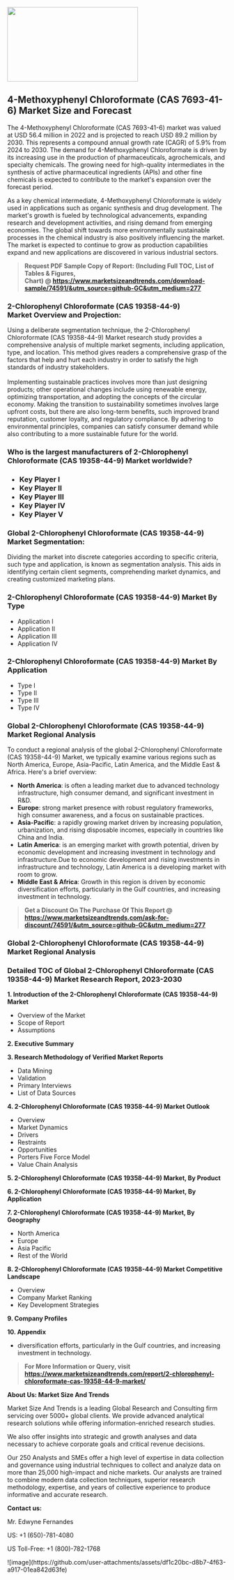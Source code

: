 <p><img class="alignnone size-medium wp-image-20088" src="https://ffe5etoiles.com/wp-content/uploads/2024/12/MST1-300x171.png" alt="" width="300" height="171" /></p><h2>4-Methoxyphenyl Chloroformate (CAS 7693-41-6) Market Size and Forecast</h2><p>The 4-Methoxyphenyl Chloroformate (CAS 7693-41-6) market was valued at USD 56.4 million in 2022 and is projected to reach USD 89.2 million by 2030. This represents a compound annual growth rate (CAGR) of 5.9% from 2024 to 2030. The demand for 4-Methoxyphenyl Chloroformate is driven by its increasing use in the production of pharmaceuticals, agrochemicals, and specialty chemicals. The growing need for high-quality intermediates in the synthesis of active pharmaceutical ingredients (APIs) and other fine chemicals is expected to contribute to the market's expansion over the forecast period.</p><p>As a key chemical intermediate, 4-Methoxyphenyl Chloroformate is widely used in applications such as organic synthesis and drug development. The market's growth is fueled by technological advancements, expanding research and development activities, and rising demand from emerging economies. The global shift towards more environmentally sustainable processes in the chemical industry is also positively influencing the market. The market is expected to continue to grow as production capabilities expand and new applications are discovered in various industrial sectors.</p></p><blockquote id="" class=""><strong>Request PDF Sample Copy of Report: (Including Full TOC, List of Tables &amp; Figures, Chart)&nbsp;@&nbsp;<strong><a href="https://www.marketsizeandtrends.com/download-sample/74591/&utm_source=github-GC&utm_medium=277" target="_blank">https://www.marketsizeandtrends.com/download-sample/74591/&utm_source=github-GC&utm_medium=277</a></strong></strong></blockquote><h3 id="" class="">2-Chlorophenyl Chloroformate (CAS 19358-44-9) Market&nbsp;Overview and Projection:</h3><p id="" class="">Using a deliberate segmentation technique, the 2-Chlorophenyl Chloroformate (CAS 19358-44-9) Market research study provides a comprehensive analysis of multiple market segments, including application, type, and location. This method gives readers a comprehensive grasp of the factors that help and hurt each industry in order to satisfy the high standards of industry stakeholders. <br /> <br />Implementing sustainable practices involves more than just designing products; other operational changes include using renewable energy, optimizing transportation, and adopting the concepts of the circular economy. Making the transition to sustainability sometimes involves large upfront costs, but there are also long-term benefits, such improved brand reputation, customer loyalty, and regulatory compliance. By adhering to environmental principles, companies can satisfy consumer demand while also contributing to a more sustainable future for the world.</p><h3 id="" class="">Who is the largest manufacturers of&nbsp;2-Chlorophenyl Chloroformate (CAS 19358-44-9) Market worldwide?</h3><h3 class=""><p><ul><li>Key Player I </li><li> Key Player II </li><li> Key Player III </li><li> Key Player IV </li><li> Key Player V</li></ul></p></h3><h3 id="" class="">Global&nbsp;2-Chlorophenyl Chloroformate (CAS 19358-44-9) Market Segmentation:</h3><p id="" class="">Dividing the market into discrete categories according to specific criteria, such type and application, is known as segmentation analysis. This aids in identifying certain client segments, comprehending market dynamics, and creating customized marketing plans.</p><h3 id="" class="">2-Chlorophenyl Chloroformate (CAS 19358-44-9) Market&nbsp;By Type</h3><p><p><ul><li>Application I</li><li> Application II</li><li> Application III</li><li> Application IV</p></li></ul></p></p><h3 id="" class="">2-Chlorophenyl Chloroformate (CAS 19358-44-9) Market&nbsp;By Application</h3><p class=""><p><ul><li>Type I</li><li> Type II</li><li> Type III</li><li> Type IV</li></ul></p></p><h3 id="" class="">Global 2-Chlorophenyl Chloroformate (CAS 19358-44-9) Market Regional Analysis</h3><p id="" class="">To conduct a regional analysis of the global 2-Chlorophenyl Chloroformate (CAS 19358-44-9) Market, we typically examine various regions such as North America, Europe, Asia-Pacific, Latin America, and the Middle East &amp; Africa. Here's a brief overview:</p><ul><li><strong>North America</strong>: is often a leading market due to advanced technology infrastructure, high consumer demand, and significant investment in R&amp;D.</li><li><strong>Europe</strong>: strong market presence with robust regulatory frameworks, high consumer awareness, and a focus on sustainable practices.</li><li><strong>Asia-Pacific</strong>: a rapidly growing market driven by increasing population, urbanization, and rising disposable incomes, especially in countries like China and India.</li><li><strong>Latin America</strong>: is an emerging market with growth potential, driven by economic development and increasing investment in technology and infrastructure.Due to economic development and rising investments in infrastructure and technology, Latin America is a developing market with room to grow.</li><li><strong>Middle East &amp; Africa</strong>: Growth in this region is driven by economic diversification efforts, particularly in the Gulf countries, and increasing investment in technology.</li></ul><blockquote id="" class=""><strong>Get a Discount On The Purchase Of This Report @ <strong><a href="https://www.marketsizeandtrends.com/ask-for-discount/74591/&utm_source=github-GC&utm_medium=277" target="_blank">https://www.marketsizeandtrends.com/ask-for-discount/74591/&utm_source=github-GC&utm_medium=277</a></strong></strong></blockquote><h3 id="" class="">Global 2-Chlorophenyl Chloroformate (CAS 19358-44-9) Market Regional Analysis</h3><h3 id="" class="">Detailed TOC of Global 2-Chlorophenyl Chloroformate (CAS 19358-44-9) Market Research Report, 2023-2030</h3><p id="" class=""><strong>1. Introduction of the 2-Chlorophenyl Chloroformate (CAS 19358-44-9) Market</strong></p><ul><li>Overview of the Market</li><li>Scope of Report</li><li>Assumptions</li></ul><p id="" class=""><strong>2. Executive Summary</strong></p><p id="" class=""><strong>3. Research Methodology of Verified Market Reports</strong></p><ul><li>Data Mining</li><li>Validation</li><li>Primary Interviews</li><li>List of Data Sources</li></ul><p id="" class=""><strong>4. 2-Chlorophenyl Chloroformate (CAS 19358-44-9) Market Outlook</strong></p><ul><li>Overview</li><li>Market Dynamics</li><li>Drivers</li><li>Restraints</li><li>Opportunities</li><li>Porters Five Force Model</li><li>Value Chain Analysis</li></ul><p id="" class=""><strong>5. 2-Chlorophenyl Chloroformate (CAS 19358-44-9) Market, By Product</strong></p><p id="" class=""><strong>6. 2-Chlorophenyl Chloroformate (CAS 19358-44-9) Market, By Application</strong></p><p id="" class=""><strong>7. 2-Chlorophenyl Chloroformate (CAS 19358-44-9) Market, By Geography</strong></p><ul><li>North America</li><li>Europe</li><li>Asia Pacific</li><li>Rest of the World</li></ul><p id="" class=""><strong>8. 2-Chlorophenyl Chloroformate (CAS 19358-44-9) Market Competitive Landscape</strong></p><ul><li>Overview</li><li>Company Market Ranking</li><li>Key Development Strategies</li></ul><p id="" class=""><strong>9. Company Profiles</strong></p><p id="" class=""><strong>10. Appendix</strong></p><ul><li>diversification efforts, particularly in the Gulf countries, and increasing investment in technology.</li></ul><blockquote id="" class=""><strong>For More Information or Query, visit <strong><strong><a href="https://www.marketsizeandtrends.com/report/2-chlorophenyl-chloroformate-cas-19358-44-9-market/" target="_blank">https://www.marketsizeandtrends.com/report/2-chlorophenyl-chloroformate-cas-19358-44-9-market/</a></strong></strong></strong></blockquote><p id="" class=""><strong>About Us: Market Size And Trends</strong></p><p id="" class="">Market Size And Trends is a leading Global Research and Consulting firm servicing over 5000+ global clients. We provide advanced analytical research solutions while offering information-enriched research studies.</p><p id="" class="">We also offer insights into strategic and growth analyses and data necessary to achieve corporate goals and critical revenue decisions.</p><p id="" class="">Our 250 Analysts and SMEs offer a high level of expertise in data collection and governance using industrial techniques to collect and analyze data on more than 25,000 high-impact and niche markets. Our analysts are trained to combine modern data collection techniques, superior research methodology, expertise, and years of collective experience to produce informative and accurate research.</p><p id="" class=""><strong>Contact us:</strong></p><p id="" class="">Mr. Edwyne Fernandes</p><p id="" class="">US: +1 (650)-781-4080</p><p id="" class="">US Toll-Free: +1 (800)-782-1768</p>
![image](https://github.com/user-attachments/assets/df1c20bc-d8b7-4f63-a917-01ea842d63fe)
